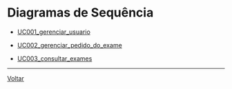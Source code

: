 # Diagramas de Sequência

- [UC001_gerenciar_usuario](UC001_gerenciar_usuario.md)

- [UC002_gerenciar_pedido_do_exame](UC002_gerenciar_pedido_do_exame.md)

- [UC003_consultar_exames](UC003_consultar_exames.md)

---

[Voltar](../readme.md)

